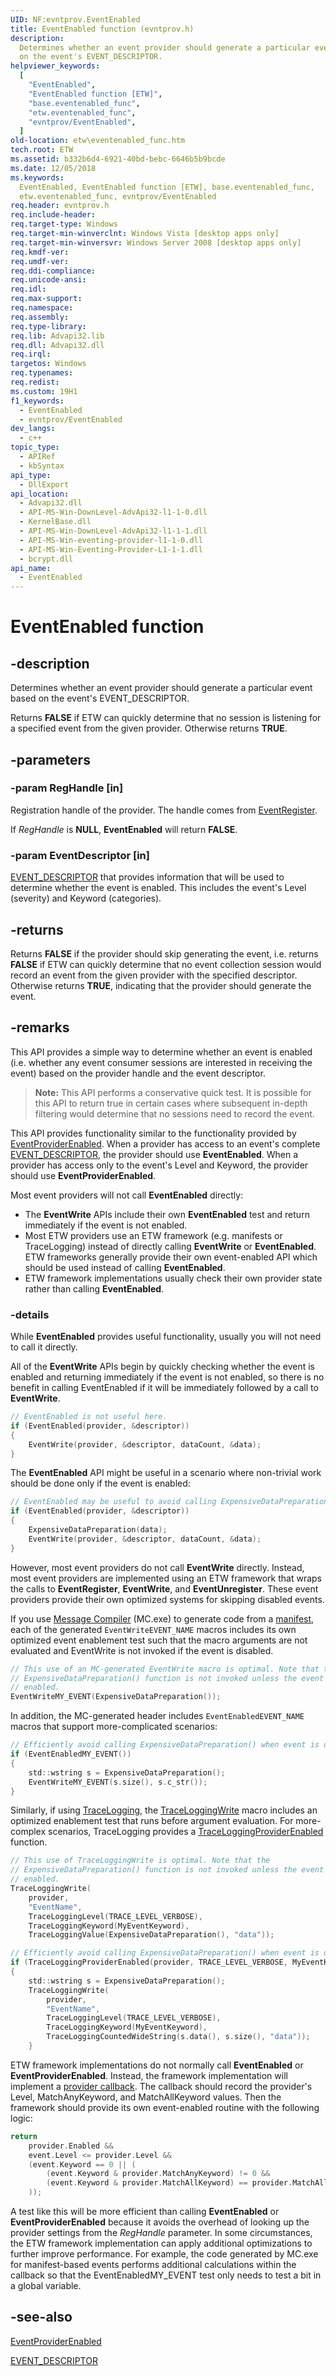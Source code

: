 ```yaml
---
UID: NF:evntprov.EventEnabled
title: EventEnabled function (evntprov.h)
description:
  Determines whether an event provider should generate a particular event based
  on the event's EVENT_DESCRIPTOR.
helpviewer_keywords:
  [
    "EventEnabled",
    "EventEnabled function [ETW]",
    "base.eventenabled_func",
    "etw.eventenabled_func",
    "evntprov/EventEnabled",
  ]
old-location: etw\eventenabled_func.htm
tech.root: ETW
ms.assetid: b332b6d4-6921-40bd-bebc-6646b5b9bcde
ms.date: 12/05/2018
ms.keywords:
  EventEnabled, EventEnabled function [ETW], base.eventenabled_func,
  etw.eventenabled_func, evntprov/EventEnabled
req.header: evntprov.h
req.include-header:
req.target-type: Windows
req.target-min-winverclnt: Windows Vista [desktop apps only]
req.target-min-winversvr: Windows Server 2008 [desktop apps only]
req.kmdf-ver:
req.umdf-ver:
req.ddi-compliance:
req.unicode-ansi:
req.idl:
req.max-support:
req.namespace:
req.assembly:
req.type-library:
req.lib: Advapi32.lib
req.dll: Advapi32.dll
req.irql:
targetos: Windows
req.typenames:
req.redist:
ms.custom: 19H1
f1_keywords:
  - EventEnabled
  - evntprov/EventEnabled
dev_langs:
  - c++
topic_type:
  - APIRef
  - kbSyntax
api_type:
  - DllExport
api_location:
  - Advapi32.dll
  - API-MS-Win-DownLevel-AdvApi32-l1-1-0.dll
  - KernelBase.dll
  - API-MS-Win-DownLevel-AdvApi32-l1-1-1.dll
  - API-MS-Win-eventing-provider-l1-1-0.dll
  - API-MS-Win-Eventing-Provider-L1-1-1.dll
  - bcrypt.dll
api_name:
  - EventEnabled
---
```


# EventEnabled function

## -description

Determines whether an event provider should generate a particular event based on
the event's EVENT_DESCRIPTOR.

Returns **FALSE** if ETW can quickly determine that no session is listening for
a specified event from the given provider. Otherwise returns **TRUE**.

## -parameters

### -param RegHandle [in]

Registration handle of the provider. The handle comes from
[EventRegister](/windows/desktop/api/evntprov/nf-evntprov-eventregister).

If _RegHandle_ is **NULL**, **EventEnabled** will return **FALSE**.

### -param EventDescriptor [in]

[EVENT_DESCRIPTOR](/windows/desktop/api/evntprov/ns-evntprov-event_descriptor)
that provides information that will be used to determine whether the event is
enabled. This includes the event's Level (severity) and Keyword (categories).

## -returns

Returns **FALSE** if the provider should skip generating the event, i.e. returns
**FALSE** if ETW can quickly determine that no event collection session would
record an event from the given provider with the specified descriptor. Otherwise
returns **TRUE**, indicating that the provider should generate the event.

## -remarks

This API provides a simple way to determine whether an event is enabled (i.e.
whether any event consumer sessions are interested in receiving the event) based
on the provider handle and the event descriptor.

> **Note:** This API performs a conservative quick test. It is possible for this
> API to return true in certain cases where subsequent in-depth filtering would
> determine that no sessions need to record the event.

This API provides functionality similar to the functionality provided by
[EventProviderEnabled](/windows/desktop/api/evntprov/nf-evntprov-eventproviderenabled).
When a provider has access to an event's complete
[EVENT_DESCRIPTOR](/windows/desktop/api/evntprov/ns-evntprov-event_descriptor),
the provider should use **EventEnabled**. When a provider has access only to the
event's Level and Keyword, the provider should use **EventProviderEnabled**.

Most event providers will not call **EventEnabled** directly:

- The **EventWrite** APIs include their own **EventEnabled** test and return
  immediately if the event is not enabled.
- Most ETW providers use an ETW framework (e.g. manifests or TraceLogging)
  instead of directly calling **EventWrite** or **EventEnabled**. ETW frameworks
  generally provide their own event-enabled API which should be used instead of
  calling **EventEnabled**.
- ETW framework implementations usually check their own provider state rather
  than calling **EventEnabled**.

### -details

While **EventEnabled** provides useful functionality, usually you will not need
to call it directly.

All of the **EventWrite** APIs begin by quickly checking whether the event is
enabled and returning immediately if the event is not enabled, so there is no
benefit in calling EventEnabled if it will be immediately followed by a call to
**EventWrite**.

```c
// EventEnabled is not useful here.
if (EventEnabled(provider, &descriptor))
{
    EventWrite(provider, &descriptor, dataCount, &data);
}
```

The **EventEnabled** API might be useful in a scenario where non-trivial work
should be done only if the event is enabled:

```c
// EventEnabled may be useful to avoid calling ExpensiveDataPreparation().
if (EventEnabled(provider, &descriptor))
{
    ExpensiveDataPreparation(data);
    EventWrite(provider, &descriptor, dataCount, &data);
}
```

However, most event providers do not call **EventWrite** directly. Instead, most
event providers are implemented using an ETW framework that wraps the calls to
**EventRegister**, **EventWrite**, and **EventUnregister**. These event
providers provide their own optimized systems for skipping disabled events.

If you use [Message Compiler](/windows/win32/wes/message-compiler--mc-exe-)
(MC.exe) to generate code from a
[manifest](/windows/win32/etw/writing-manifest-based-events), each of the
generated `EventWriteEVENT_NAME` macros includes its own optimized event
enablement test such that the macro arguments are not evaluated and EventWrite
is not invoked if the event is disabled.

```c
// This use of an MC-generated EventWrite macro is optimal. Note that the
// ExpensiveDataPreparation() function is not invoked unless the event is
// enabled.
EventWriteMY_EVENT(ExpensiveDataPreparation());
```

In addition, the MC-generated header includes `EventEnabledEVENT_NAME` macros
that support more-complicated scenarios:

```c
// Efficiently avoid calling ExpensiveDataPreparation() when event is disabled.
if (EventEnabledMY_EVENT())
{
    std::wstring s = ExpensiveDataPreparation();
    EventWriteMY_EVENT(s.size(), s.c_str());
}
```

Similarly, if using
[TraceLogging](/windows/win32/tracelogging/trace-logging-portal), the
[TraceLoggingWrite](https://docs.microsoft.com/windows/win32/api/traceloggingprovider/nf-traceloggingprovider-traceloggingwrite)
macro includes an optimized enablement test that runs before argument
evaluation. For more-complex scenarios, TraceLogging provides a
[TraceLoggingProviderEnabled](https://docs.microsoft.com/windows/win32/api/traceloggingprovider/nf-traceloggingprovider-traceloggingproviderenabled)
function.

```c
// This use of TraceLoggingWrite is optimal. Note that the
// ExpensiveDataPreparation() function is not invoked unless the event is
// enabled.
TraceLoggingWrite(
    provider,
    "EventName",
    TraceLoggingLevel(TRACE_LEVEL_VERBOSE),
    TraceLoggingKeyword(MyEventKeyword),
    TraceLoggingValue(ExpensiveDataPreparation(), "data"));

// Efficiently avoid calling ExpensiveDataPreparation() when event is disabled.
if (TraceLoggingProviderEnabled(provider, TRACE_LEVEL_VERBOSE, MyEventKeyword))
{
    std::wstring s = ExpensiveDataPreparation();
    TraceLoggingWrite(
        provider,
        "EventName",
        TraceLoggingLevel(TRACE_LEVEL_VERBOSE),
        TraceLoggingKeyword(MyEventKeyword),
        TraceLoggingCountedWideString(s.data(), s.size(), "data"));
    }
```

ETW framework implementations do not normally call **EventEnabled** or
**EventProviderEnabled**. Instead, the framework implementation will implement a
[provider callback](nc-evntprov-penablecallback.md). The callback should record
the provider's Level, MatchAnyKeyword, and MatchAllKeyword values. Then the
framework should provide its own event-enabled routine with the following logic:

```c
return
    provider.Enabled &&
    event.Level <= provider.Level &&
    (event.Keyword == 0 || (
        (event.Keyword & provider.MatchAnyKeyword) != 0 &&
        (event.Keyword & provider.MatchAllKeyword) == provider.MatchAllKeyword
    ));
```

A test like this will be more efficient than calling **EventEnabled** or
**EventProviderEnabled** because it avoids the overhead of looking up the
provider settings from the _RegHandle_ parameter. In some circumstances, the ETW
framework implementation can apply additional optimizations to further improve
performance. For example, the code generated by MC.exe for manifest-based events
performs additional calculations within the callback so that the
EventEnabledMY_EVENT test only needs to test a bit in a global variable.

## -see-also

[EventProviderEnabled](/windows/desktop/api/evntprov/nf-evntprov-eventproviderenabled)

[EVENT_DESCRIPTOR](/windows/desktop/api/evntprov/ns-evntprov-event_descriptor)
